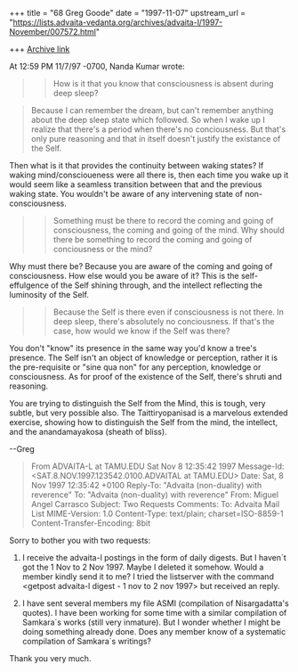 +++
title = "68 Greg Goode"
date = "1997-11-07"
upstream_url = "https://lists.advaita-vedanta.org/archives/advaita-l/1997-November/007572.html"

+++
[Archive link](https://lists.advaita-vedanta.org/archives/advaita-l/1997-November/007572.html)

At 12:59 PM 11/7/97 -0700, Nanda Kumar wrote:

>>How is it that you know that consciousness is absent during deep
>>sleep?

>Because I can remember the dream, but can't remember anything about
>the deep sleep state which followed. So when I wake up I realize that
>there's a period when there's no conciousness. But that's only pure
>reasoning and that in itself doesn't justify the existance of the Self.

Then what is it that provides the continuity between waking states?  If
waking mind/conscioueness were all there  is, then each time you wake up it
would seem like a seamless transition between that and the previous waking
state.  You wouldn't be aware of any intervening state of non-consciousness.

>>Something must be there to record the coming and going of
>>consciousness, the coming and going of the mind.
>Why should there be something to record the coming and going of
>conciousness or the mind?

Why must there be?  Because you are aware of the coming and going of
consciousness.  How else would you be aware of it?  This is the
self-effulgence of the Self shining through, and the intellect reflecting
the luminosity of the Self.

>>Because the Self is there even if consciousness is not there.
>In deep sleep, there's absolutely no conciousness. If that's the case,
>how would we know if the Self was there?

You don't "know" its presence in the same way you'd know a tree's presence.
 The Self isn't an object of knowledge or perception, rather it is the
pre-requisite or "sine qua non" for any perception, knowledge or
consciousness.  As for proof of the existence of the Self, there's shruti
and reasoning.

You are trying to distinguish the Self from the Mind, this is tough, very
subtle, but very possible also.  The Taittiryopanisad is a marvelous
extended exercise, showing how to distinguish the Self from the mind, the
intellect, and the anandamayakosa (sheath of bliss).

--Greg
>From ADVAITA-L at TAMU.EDU Sat Nov  8 12:35:42 1997
Message-Id: <SAT.8.NOV.1997.123542.0100.ADVAITAL at TAMU.EDU>
Date: Sat, 8 Nov 1997 12:35:42 +0100
Reply-To: "Advaita (non-duality) with reverence" <ADVAITA-L at TAMU.EDU>
To: "Advaita (non-duality) with reverence" <ADVAITA-L at TAMU.EDU>
From: Miguel Angel Carrasco <nisargadata at MX3.REDESTB.ES>
Subject: Two Requests
Comments: To: Advaita Mail List <advaita-l at tamu.edu>
MIME-Version: 1.0
Content-Type: text/plain; charset=ISO-8859-1
Content-Transfer-Encoding: 8bit

Sorry to  bother you with two requests:

1.  I receive the advaita-l postings in the form of daily digests.
     But I haven´t got the 1 Nov to 2 Nov 1997.
     Maybe I deleted it somehow.
     Would a member kindly send it to me?
     I tried the listserver with the command
    <getpost advaita-l  digest - 1 nov to 2 nov 1997>
    but received an <unknown command> reply.

2.  I have sent several members my file ASMI
    (compilation of Nisargadatta's quotes).
    I have been working for some time with a similar
    compilation of Samkara´s works (still very inmature).
    But I wonder whether I might be doing something already done.
    Does any member know of a systematic compilation of Samkara´s writings?

Thank you very much.

